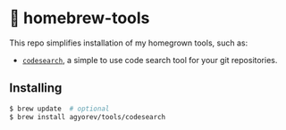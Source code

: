 # 🍻 homebrew-tools
This repo simplifies installation of my homegrown tools, such as:

- [`codesearch`](https://github.com/agyorev/codesearch), a simple to use code search tool for your git repositories.


## Installing
```bash
$ brew update  # optional
$ brew install agyorev/tools/codesearch
```
